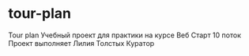 # tour-plan

Tour plan
Учебный проект для практики на курсе Веб Старт 10 поток
Проект выполняет
Лилия Толстых
Куратор
